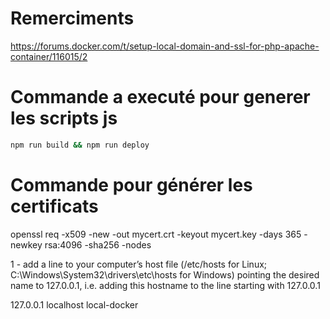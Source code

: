 # Remerciments
https://forums.docker.com/t/setup-local-domain-and-ssl-for-php-apache-container/116015/2

# Commande a executé pour generer les scripts js
```bash
npm run build && npm run deploy
```

# Commande pour générer les certificats
openssl req -x509 -new -out mycert.crt -keyout mycert.key -days 365 -newkey rsa:4096 -sha256 -nodes

1 - add a line to your computer’s host file (/etc/hosts for Linux; C:\Windows\System32\drivers\etc\hosts for Windows) pointing the desired name to 127.0.0.1, i.e. adding this hostname to the line starting with 127.0.0.1

127.0.0.1  localhost local-docker